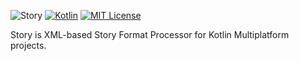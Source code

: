 ![Story](https://github.com/user-attachments/assets/21b32b2f-6a75-4be4-99c8-56ce231f0d80)
[![Kotlin](https://img.shields.io/badge/kotlin-2.0-blue.svg?logo=kotlin)](http://kotlinlang.org)
[![MIT License](https://img.shields.io/badge/license-MIT%20License-blue.svg?style=flat)](https://opensource.org/license/mit)

Story is XML-based Story Format Processor for Kotlin Multiplatform projects.
